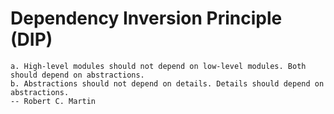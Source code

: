 # Dependency Inversion Principle (DIP)

```text
a. High-level modules should not depend on low-level modules. Both should depend on abstractions.
b. Abstractions should not depend on details. Details should depend on abstractions. 
-- Robert C. Martin
```

